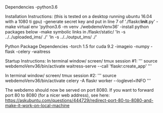 Dependencies
-python3.6

Installation Instructions:
(this is tested on a desktop running ubuntu 16.04 with a 1080 ti gpu)
-generate secret key and put in line 7 of './flaskr/__init__.py'
-make virtual env 'python3.6 -m venv ./webdemoVenv36'
-install python packages below
-make symbolic links in /flaskr/static/
    'ln -s ../../uploaded_ims/ ./'
    'ln -s ../../output_ims/ ./'

Python Package Dependencies
-torch 1.5 for cuda 9.2
-imageio
-numpy
-flask
-celery
-waitress


Startup Instructions:
In terminal window/ screen/ tmux session #1:
'''
source webdemoVenv36/bin/activate
waitress-serve --call 'flaskr:create_app'
'''

In terminal window/ screen/ tmux session #2:
'''
source webdemoVenv36/bin/activate
celery -A flaskr worker --loglevel=INFO
'''

The webdemo should now be served on port 8080. If you want to forward port 80
to 8080 (for a nicer web address), see here: 
https://askubuntu.com/questions/444729/redirect-port-80-to-8080-and-make-it-work-on-local-machine






